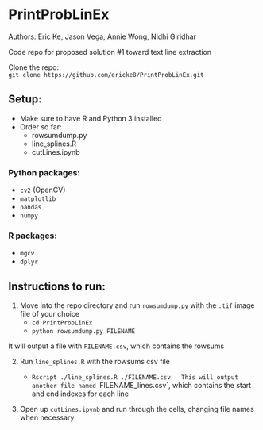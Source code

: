 # PrintProbLinEx
Authors: Eric Ke, Jason Vega, Annie Wong, Nidhi Giridhar

Code repo for proposed solution #1 toward text line extraction

Clone the repo:  
`git clone https://github.com/ericke8/PrintProbLinEx.git`

## Setup:
- Make sure to have R and Python 3 installed
- Order so far:
    - rowsumdump.py
    - line_splines.R
    - cutLines.ipynb
    
### Python packages:
- `cv2` (OpenCV)
- `matplotlib`
- `pandas`
- `numpy`

### R packages:
- `mgcv`
- `dplyr`


## Instructions to run:
1. Move into the repo directory and run `rowsumdump.py` with the `.tif` image file of your choice
    - `cd PrintProbLinEx`
    - `python rowsumdump.py FILENAME`
    
It will output a file with `FILENAME.csv`, which contains the rowsums

2. Run `line_splines.R` with the rowsums csv file
    - `Rscript ./line_splines.R ./FILENAME.csv  
This will output another file named `FILENAME_lines.csv`, which contains the start and end indexes for each line

3. Open up `cutLines.ipynb` and run through the cells, changing file names when necessary

